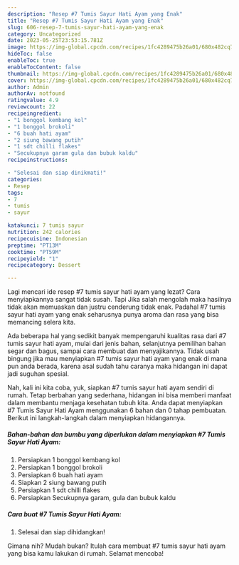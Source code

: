```yaml
---
description: "Resep #7 Tumis Sayur Hati Ayam yang Enak"
title: "Resep #7 Tumis Sayur Hati Ayam yang Enak"
slug: 606-resep-7-tumis-sayur-hati-ayam-yang-enak
category: Uncategorized
date: 2023-05-25T23:53:15.781Z
image: https://img-global.cpcdn.com/recipes/1fc4289475b26a01/680x482cq70/7-tumis-sayur-hati-ayam-foto-resep-utama.jpg
hideToc: false
enableToc: true
enableTocContent: false
thumbnail: https://img-global.cpcdn.com/recipes/1fc4289475b26a01/680x482cq70/7-tumis-sayur-hati-ayam-foto-resep-utama.jpg
cover: https://img-global.cpcdn.com/recipes/1fc4289475b26a01/680x482cq70/7-tumis-sayur-hati-ayam-foto-resep-utama.jpg
author: Admin
authorAv: notfound
ratingvalue: 4.9
reviewcount: 22
recipeingredient:
- "1 bonggol kembang kol"
- "1 bonggol brokoli"
- "6 buah hati ayam"
- "2 siung bawang putih"
- "1 sdt chilli flakes"
- "Secukupnya garam gula dan bubuk kaldu"
recipeinstructions:

- "Selesai dan siap dinikmati!"
categories:
- Resep
tags:
- 7
- tumis
- sayur

katakunci: 7 tumis sayur 
nutrition: 242 calories
recipecuisine: Indonesian
preptime: "PT13M"
cooktime: "PT59M"
recipeyield: "1"
recipecategory: Dessert

---
```



Lagi mencari ide resep #7 tumis sayur hati ayam yang lezat? Cara menyiapkannya sangat tidak susah. Tapi Jika salah mengolah maka hasilnya tidak akan memuaskan dan justru cenderung tidak enak. Padahal #7 tumis sayur hati ayam yang enak seharusnya punya aroma dan rasa yang bisa memancing selera kita.


Ada beberapa hal yang sedikit banyak mempengaruhi kualitas rasa dari #7 tumis sayur hati ayam, mulai dari jenis bahan, selanjutnya pemilihan bahan segar dan bagus, sampai cara membuat dan menyajikannya. Tidak usah bingung jika mau menyiapkan #7 tumis sayur hati ayam yang enak di mana pun anda berada, karena asal sudah tahu caranya maka hidangan ini dapat jadi suguhan spesial.




Nah, kali ini kita coba, yuk, siapkan #7 tumis sayur hati ayam sendiri di rumah. Tetap berbahan yang sederhana, hidangan ini bisa memberi manfaat dalam membantu menjaga kesehatan tubuh kita. Anda dapat menyiapkan #7 Tumis Sayur Hati Ayam menggunakan 6 bahan dan 0 tahap pembuatan. Berikut ini langkah-langkah dalam menyiapkan hidangannya.

<!--inarticleads1-->

##### Bahan-bahan dan bumbu yang diperlukan dalam menyiapkan #7 Tumis Sayur Hati Ayam:

1. Persiapkan 1 bonggol kembang kol
1. Persiapkan 1 bonggol brokoli
1. Persiapkan 6 buah hati ayam
1. Siapkan 2 siung bawang putih
1. Persiapkan 1 sdt chilli flakes
1. Persiapkan Secukupnya garam, gula dan bubuk kaldu




<!--inarticleads2-->

##### Cara buat #7 Tumis Sayur Hati Ayam:


1. Selesai dan siap dihidangkan!



Gimana nih? Mudah bukan? Itulah cara membuat #7 tumis sayur hati ayam yang bisa kamu lakukan di rumah. Selamat mencoba!
